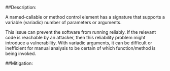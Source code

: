 ##Description:

A named-callable or method control element has a signature that supports a variable (variadic) number of parameters or arguments.

This issue can prevent the software from running reliably. If the relevant code is reachable by an attacker, then this reliability problem might introduce a vulnerability. With variadic arguments, it can be difficult or inefficient for manual analysis to be certain of which function/method is being invoked.

##Mitigation:
